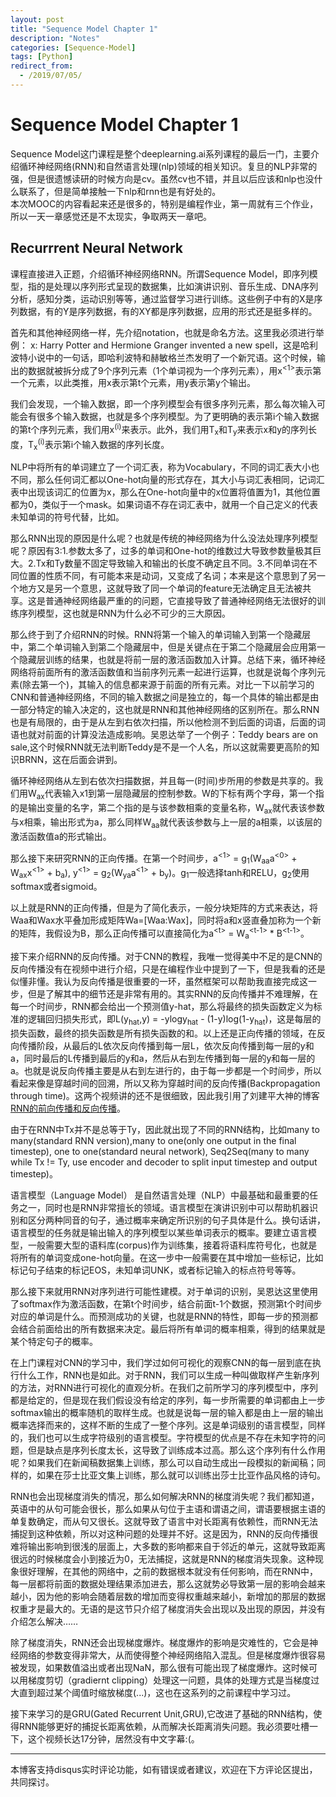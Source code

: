 ```yaml
---
layout: post
title: "Sequence Model Chapter 1"
description: "Notes"
categories: [Sequence-Model]
tags: [Python]
redirect_from:
  - /2019/07/05/
---
```


# Sequence Model Chapter 1  

Sequence Model这门课程是整个deeplearning.ai系列课程的最后一门，主要介绍循环神经网络(RNN)和自然语言处理(nlp)领域的相关知识。复旦的NLP非常的强，但是很遗憾读研的时候方向是cv。虽然cv也不错，并且以后应该和nlp也没什么联系了，但是简单接触一下nlp和rnn也是有好处的。   
本次MOOC的内容看起来还是很多的，特别是编程作业，第一周就有三个作业，所以一天一章感觉还是不太现实，争取两天一章吧。  

## Recurrrent Neural Network  

课程直接进入正题，介绍循环神经网络RNN。所谓Sequence Model，即序列模型，指的是处理以序列形式呈现的数据集，比如演讲识别、音乐生成、DNA序列分析，感知分类，运动识别等等，通过监督学习进行训练。这些例子中有的X是序列数据，有的Y是序列数据，有的XY都是序列数据，应用的形式还是挺多样的。  

首先和其他神经网络一样，先介绍notation，也就是命名方法。这里我必须进行举例： x: Harry Potter and Hermione Granger invented a new spell，这是哈利波特小说中的一句话，即哈利波特和赫敏格兰杰发明了一个新咒语。这个时候，输出的数据就被拆分成了9个序列元素（1个单词视为一个序列元素），用x<sup><1></sup>表示第一个元素，以此类推，用x<sup><t></sup>表示第t个元素，用y<sup><t></sup>表示第y个输出。  

我们会发现，一个输入数据，即一个序列模型会有很多序列元素，那么每次输入可能会有很多个输入数据，也就是多个序列模型。为了更明确的表示第i个输入数据的第t个序列元素，我们用x<sup>(i)<t></sup>来表示。此外，我们用T<sub>x</sub>和T<sub>y</sub>来表示x和y的序列长度，T<sub>x</sub><sup>(i)</sup>表示第i个输入数据的序列长度。  

NLP中将所有的单词建立了一个词汇表，称为Vocabulary，不同的词汇表大小也不同，那么任何词汇都以One-hot向量的形式存在，其大小与词汇表相同，记词汇表中出现该词汇的位置为x，那么在One-hot向量中的x位置将值置为1，其他位置都为0，类似于一个mask。如果词语不存在词汇表中，就用一个自己定义的代表未知单词的符号代替，比如<UNK>。  

那么RNN出现的原因是什么呢？也就是传统的神经网络为什么没法处理序列模型呢？原因有3:1.参数太多了，过多的单词和One-hot的维数过大导致参数量极其巨大。2.Tx和Ty数量不固定导致输入和输出的长度不确定且不同。3.不同单词在不同位置的性质不同，有可能本来是动词，又变成了名词；本来是这个意思到了另一个地方又是另一个意思，这就导致了同一个单词的feature无法确定且无法被共享。这是普通神经网络最严重的的问题，它直接导致了普通神经网络无法很好的训练序列模型，这也就是RNN为什么必不可少的三大原因。  

那么终于到了介绍RNN的时候。RNN将第一个输入的单词输入到第一个隐藏层中，第二个单词输入到第二个隐藏层中，但是关键点在于第二个隐藏层会应用第一个隐藏层训练的结果，也就是将前一层的激活函数加入计算。总结下来，循环神经网络将前面所有的激活函数值和当前序列元素一起进行运算，也就是说每个序列元素(除去第一个)，其输入的信息都来源于前面的所有元素。对比一下以前学习的CNN和普通神经网络，不同的输入数据之间是独立的，每一个具体的输出都是由一部分特定的输入决定的，这也就是RNN和其他神经网络的区别所在。那么RNN也是有局限的，由于是从左到右依次扫描，所以他检测不到后面的词语，后面的词语也就对前面的计算没法造成影响。吴恩达举了一个例子：Teddy bears are on sale,这个时候RNN就无法判断Teddy是不是一个人名，所以这就需要更高阶的知识BRNN，这在后面会讲到。  

循环神经网络从左到右依次扫描数据，并且每一(时间)步所用的参数是共享的。我们用W<sub>ax</sub>代表输入x1到第一层隐藏层的控制参数。W的下标有两个字母，第一个指的是输出变量的名字，第二个指的是与该参数相乘的变量名称，W<sub>ax</sub>就代表该参数与x相乘，输出形式为a，那么同样W<sub>aa</sub>就代表该参数与上一层的a相乘，以该层的激活函数值a的形式输出。  

那么接下来研究RNN的正向传播。在第一个时间步，a<sup><1></sup> = g<sub>1</sub>(W<sub>aa</sub>a<sup><0></sup> + W<sub>ax</sub>x<sup><1></sup> + b<sub>a</sub>), y<sup><1></sup> = g<sub>2</sub>(W<sub>ya</sub>a<sup><1></sup> + b<sub>y</sub>)。g<sub>1</sub>一般选择tanh和RELU，g<sub>2</sub>使用softmax或者sigmoid。  
  
以上就是RNN的正向传播，但是为了简化表示，一般分块矩阵的方式来表达，将Waa和Wax水平叠加形成矩阵Wa=\[Waa:Wax]，同时将a和x竖直叠加称为一个新的矩阵，我假设为B，那么正向传播可以直接简化为a<sup>\<t></sup> = W<sub>a</sub><sup>\<t-1></sup> * B<sup>\<t-1></sup>。  

接下来介绍RNN的反向传播。对于CNN的教程，我唯一觉得美中不足的是CNN的反向传播没有在视频中进行介绍，只是在编程作业中提到了一下，但是我看的还是似懂非懂。我认为反向传播是很重要的一环，虽然框架可以帮助我直接完成这一步，但是了解其中的细节还是非常有用的。其实RNN的反向传播并不难理解，在每一个时间步，RNN都会给出一个预测值y-hat，那么将最终的损失函数定义为标准的逻辑回归损失形式，即L(y<sub>hat</sub>,y) = -ylogy<sub>hat</sub> - (1-y)log(1-y<sub>hat</sub>)，这是每层的损失函数，最终的损失函数是所有损失函数的和。以上还是正向传播的领域，在反向传播阶段，从最后的L依次反向传播到每一层L，依次反向传播到每一层的y和a，同时最后的L传播到最后的y和a，然后从右到左传播到每一层的y和每一层的a。也就是说反向传播主要是从右到左进行的，由于每一步都是一个时间步，所以看起来像是穿越时间的回溯，所以又称为穿越时间的反向传播(Backpropagation through time)。这两个视频讲的还不是很细致，因此我引用了刘建平大神的博客[RNN的前向传播和反向传播](https://www.cnblogs.com/pinard/p/6509630.html)。    

由于在RNN中Tx并不是总等于Ty，因此就出现了不同的RNN结构，比如many to many(standard RNN version),many to one(only one output in the final timestep), one to one(standard neural network), Seq2Seq(many to many while Tx != Ty, use encoder and decoder to split input timestep and output timestep)。  

语言模型（Language Model） 是自然语言处理（NLP）中最基础和最重要的任务之一，同时也是RNN非常擅长的领域。语言模型在演讲识别中可以帮助机器识别和区分两种同音的句子，通过概率来确定所识别的句子具体是什么。换句话讲，语言模型的任务就是输出输入的序列模型以某些单词表示的概率。要建立语言模型，一般需要大型的语料库(corpus)作为训练集，接着将语料库符号化，也就是将所有的单词变成one-hot向量。在这一步中一般需要在其中增加一些标记，比如标记句子结束的标记EOS，未知单词UNK，或者标记输入的标点符号等等。  

那么接下来就用RNN对序列进行可能性建模。对于单词的识别，吴恩达这里使用了softmax作为激活函数，在第t个时间步，结合前面t-1个数据，预测第t个时间步对应的单词是什么。而预测成功的关键，也就是RNN的特性，即每一步的预测都会结合前面给出的所有数据来决定。最后将所有单词的概率相乘，得到的结果就是某个特定句子的概率。  

在上门课程对CNN的学习中，我们学过如何可视化的观察CNN的每一层到底在执行什么工作，RNN也是如此。对于RNN，我们可以生成一种叫做取样产生新序列的方法，对RNN进行可视化的直观分析。在我们之前所学习的序列模型中，序列都是给定的，但是现在我们假设没有给定的序列，每一步所需要的单词都由上一步softmax输出的概率随机的取样生成。也就是说每一层的输入都是由上一层的输出概率选择而来的，这样不断的生成了一整个序列。这是单词级别的语言模型，同样的，我们也可以生成字符级别的语言模型。字符模型的优点是不存在未知字符的问题，但是缺点是序列长度太长，这导致了训练成本过高。那么这个序列有什么作用呢？如果我们在新闻稿数据集上训练，那么可以自动生成出一段模拟的新闻稿；同样的，如果在莎士比亚文集上训练，那么就可以训练出莎士比亚作品风格的诗句。  

RNN也会出现梯度消失的情况，那么如何解决RNN的梯度消失呢？我们都知道，英语中的从句可能会很长，那么如果从句位于主语和谓语之间，谓语要根据主语的单复数确定，而从句又很长。这就导致了语言中对长距离有依赖性，而RNN无法捕捉到这种依赖，所以对这种问题的处理并不好。这是因为，RNN的反向传播很难将输出影响到很浅的层面上，大多数的影响都来自于邻近的单元，这就导致距离很远的时候梯度会小到接近为0，无法捕捉，这就是RNN的梯度消失现象。这种现象很好理解，在其他的网络中，之前的数据根本就没有任何影响，而在RNN中，每一层都将前面的数据处理结果添加进去，那么这就势必导致第一层的影响会越来越小，因为他的影响会随着层数的增加而变得权重越来越小，新增加的那层的数据权重才是最大的。无语的是这节只介绍了梯度消失会出现以及出现的原因，并没有介绍怎么解决……  

除了梯度消失，RNN还会出现梯度爆炸。梯度爆炸的影响是灾难性的，它会是神经网络的参数变得非常大，从而使得整个神经网络陷入混乱。但是梯度爆炸很容易被发现，如果数值溢出或者出现NaN，那么很有可能出现了梯度爆炸。这时候可以用梯度剪切（gradiernt clipping）处理这一问题，具体的处理方式是当梯度过大直到超过某个阈值时缩放梯度(...)，这也在这系列的之前课程中学习过。  

接下来学习的是GRU(Gated Recurrent Unit,GRU),它改进了基础的RNN结构，使得RNN能够更好的捕捉长距离依赖，从而解决长距离消失问题。我必须要吐槽一下，这个视频长达17分钟，居然没有中文字幕:(。




---
本博客支持disqus实时评论功能，如有错误或者建议，欢迎在下方评论区提出，共同探讨。  
